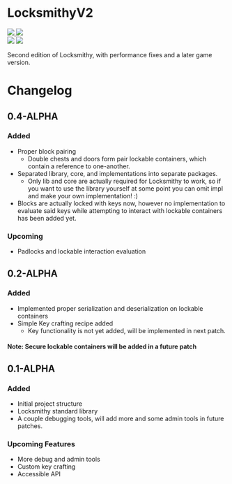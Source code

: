 # LocksmithyV2

<p style="display: block;">
    <a href="https://www.spigotmc.org/">
        <img src="https://img.shields.io/badge/Spigot-1.16.5-orange.svg" />
    </a>
    <img src="https://img.shields.io/badge/Version-0.3--ALPHA-red.svg" />
    <br />
    <img src="https://tokei.rs/b1/github/MakotoMiyamoto/LocksmithyV2?category=code" />
    <a href="https://discord.gg/6TNYmfVKMD">
        <img src="https://img.shields.io/badge/Discord-MakotoMiyamoto%230215-blue.svg" />
    </a>
</p>

Second edition of Locksmithy, with performance fixes and a later game version.

# Changelog

## 0.4-ALPHA

### Added

- Proper block pairing
  - Double chests and doors form pair lockable containers,
    which contain a reference to one-another.
- Separated library, core, and implementations into separate packages.
  - Only lib and core are actually required for Locksmithy to work, so if you want
    to use the library yourself at some point you can omit impl and make your own
    implementation! :)
- Blocks are actually locked with keys now, however no implementation to evaluate said
keys while attempting to interact with lockable containers has been added yet.

### Upcoming
- Padlocks and lockable interaction evaluation

## 0.2-ALPHA

### Added

-   Implemented proper serialization and deserialization on lockable containers
-   Simple Key crafting recipe added
    -   Key functionality is not yet added, will be implemented in next patch.

#### Note: Secure lockable containers will be added in a future patch

## 0.1-ALPHA

### Added

-   Initial project structure
-   Locksmithy standard library
-   A couple debugging tools, will add more
    and some admin tools in future patches.

### Upcoming Features

-   More debug and admin tools
-   Custom key crafting
-   Accessible API
